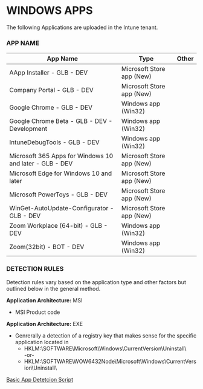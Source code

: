 # WINDOWS APPS
The following Applications are uploaded in the Intune tenant.  

### APP NAME

| App Name                                                  | Type                             | Other          |
| --------------                                            | --------------                   | -------------- |
| AApp Installer - GLB - DEV                                | Microsoft Store app (New)        |                |
| Company Portal - GLB - DEV                                | Microsoft Store app (New)        |                |
| Google Chrome - GLB - DEV                                 | Windows app (Win32)              |                |
| Google Chrome Beta - GLB - DEV - Development              | Windows app (Win32)              |                |
| IntuneDebugTools - GLB - DEV                              | Windows app (Win32)              |                |
| Microsoft 365 Apps for Windows 10 and later - GLB - DEV   | Microsoft Store app (New)        |                |
| Microsoft Edge for Windows 10 and later                   | Microsoft Store app (New)        |                |
| Microsoft PowerToys - GLB - DEV                           | Microsoft Store app (New)        |                |
| WinGet-AutoUpdate-Configurator - GLB - DEV                | Microsoft Store app (New)        |                |
| Zoom Workplace (64-bit) - GLB - DEV                       | Windows app (Win32)              |                |
| Zoom(32bit) - BOT - DEV                                   | Windows app (Win32)              |                |

  
### DETECTION RULES

Detection rules vary based on the application type and other factors but outlined below in the general method.  

**Application Architecture:** MSI  
- MSI Product code  

**Application Architecture:** EXE  
- Genrerally a detection of a registry key that makes sense for the specific application located in  
    - HKLM:\SOFTWARE\Microsoft\Windows\CurrentVersion\Uninstall\  
    -or-  
    - HKLM:\SOFTWARE\WOW6432Node\Microsoft\Windows\CurrentVersion\Uninstall\  

[Basic App Detetcion Script](https://github.com/asjimene/miscellaneous-tools/blob/master/BasicAppDetectionScript/BasicAppDetectionScript.ps1)